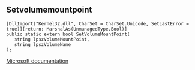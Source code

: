 ## Setvolumemountpoint

```
[DllImport("Kernel32.dll", CharSet = CharSet.Unicode, SetLastError = true)][return: MarshalAs(UnmanagedType.Bool)]
public static extern bool SetVolumeMountPoint(
   string lpszVolumeMountPoint,
   string lpszVolumeName
);
```

[Microsoft documentation](https://docs.microsoft.com/en-us/windows/win32/api/winbase/nf-winbase-setvolumemountpointw)
